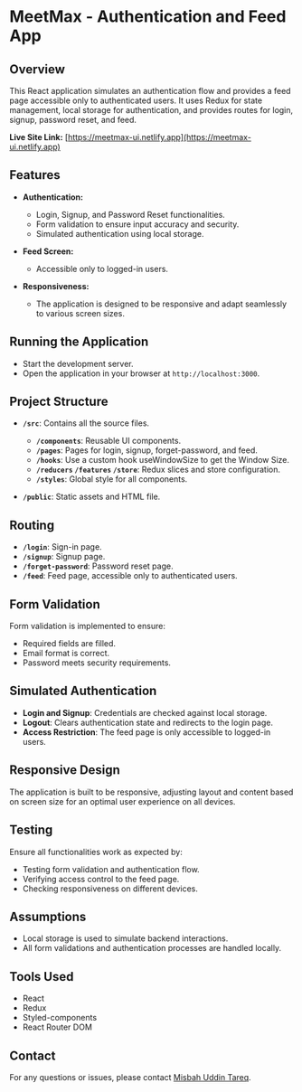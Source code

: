 # MeetMax - Authentication and Feed App

## Overview

This React application simulates an authentication flow and provides a feed page accessible only to authenticated users. It uses Redux for state management, local storage for authentication, and provides routes for login, signup, password reset, and feed.

**Live Site Link:** [https://meetmax-ui.netlify.app](https://meetmax-ui.netlify.app)

## Features

- **Authentication:**
  - Login, Signup, and Password Reset functionalities.
  - Form validation to ensure input accuracy and security.
  - Simulated authentication using local storage.

- **Feed Screen:**
  - Accessible only to logged-in users.

- **Responsiveness:**
  - The application is designed to be responsive and adapt seamlessly to various screen sizes.

## Running the Application

- Start the development server.
- Open the application in your browser at `http://localhost:3000`.

## Project Structure

- **`/src`**: Contains all the source files.
  - **`/components`**: Reusable UI components.
  - **`/pages`**: Pages for login, signup, forget-password, and feed.
  - **`/hooks`**: Use a custom hook useWindowSize to get the Window Size.
  - **`/reducers` `/features` `/store`**: Redux slices and store configuration.
  - **`/styles`**: Global style for all components.

- **`/public`**: Static assets and HTML file.

## Routing

- **`/login`**: Sign-in page.
- **`/signup`**: Signup page.
- **`/forget-password`**: Password reset page.
- **`/feed`**: Feed page, accessible only to authenticated users.

## Form Validation

Form validation is implemented to ensure:
- Required fields are filled.
- Email format is correct.
- Password meets security requirements.

## Simulated Authentication

- **Login and Signup**: Credentials are checked against local storage.
- **Logout**: Clears authentication state and redirects to the login page.
- **Access Restriction**: The feed page is only accessible to logged-in users.

## Responsive Design

The application is built to be responsive, adjusting layout and content based on screen size for an optimal user experience on all devices.

## Testing

Ensure all functionalities work as expected by:
- Testing form validation and authentication flow.
- Verifying access control to the feed page.
- Checking responsiveness on different devices.

## Assumptions

- Local storage is used to simulate backend interactions.
- All form validations and authentication processes are handled locally.

## Tools Used

- React
- Redux
- Styled-components
- React Router DOM

## Contact

For any questions or issues, please contact [Misbah Uddin Tareq](mailto:lumisbah92@gmail.com).

